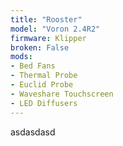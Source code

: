 ```yaml
---
title: "Rooster"
model: "Voron 2.4R2"
firmware: Klipper
broken: False
mods:
- Bed Fans
- Thermal Probe
- Euclid Probe
- Waveshare Touchscreen
- LED Diffusers
---
```


asdasdasd

